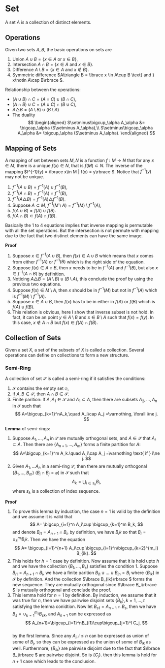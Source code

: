 # Set


A set $A$ is a collection of distinct elements. 

## Operations

Given two sets $A,B$, the basic operations on sets are
1. Union $A\cup B = \lbrace x\in A \text{ or } x\in B\rbrace$,
2. Intersection $A\cap B = \lbrace x\in A \text{ and } x\in B\rbrace$. 
3. Difference $A\setminus B = \lbrace x\in A\text{ and } x\notin B\rbrace$.
4. Symmetric difference $A\triangle B = \lbrace x \in A\cup B \text{ and } x\notin A\cap B\rbrace $.

Relationship between the operations:
* $(A\cup B)\cap C=(A\cap C)\cup (B\cap C)$,
* $(A\cap B)\cup C=(A\cup C)\cap (B\cup C)$,
* $A\triangle B = (A\setminus B)\cup (B\setminus A)$
* The duality
$$
\begin{aligned}
S\setminus\bigcup_\alpha A_\alpha &= \bigcap_\alpha (S\setminus A_\alpha),\\
S\setminus\bigcap_\alpha A_\alpha &= \bigcup_\alpha (S\setminus A_\alpha).
\end{aligned}
$$

## Mapping of Sets
A mapping of set between sets $M,N$ is a function $f:M\to N$ that for any $x\in M$, there is a unique $f(x)\in N$, that is $f(M)\subset N$.
The inverse of the mapping $f^{-1}(y) = \lbrace x\in M | f(x) = y\rbrace $. Notice that $f^{-1}(y)$ may not be unique.


1. $f^{-1}(A\cup B) = f^{-1}(A)\cup f^{-1}(B)$,
2. $f^{-1}(A\cap B) = f^{-1}(A)\cap f^{-1}(B)$,
3. $f^{-1}(A\triangle B) = f^{-1}(A)\triangle f^{-1}(B)$.
4. Suppose $A\subset M$, $f^{-1}(M\setminus A) = f^{-1}(M)\setminus f^{-1}(A)$, 
5. $f(A\cup B) = f(A)\cup f(B)$.
6. $f(A\cap B) \subset f(A)\cap f(B)$. 

Basically the 1 to 4 equations implies that inverse mapping is permutable with all the set operations. But the intersection is not permute with mapping due to the fact that two distinct elements can have the same image.

**Proof**
1. Suppose $x\in f^{-1}(A\cup B)$, then $f(x)\in A\cup B$ which means that $x$ comes from either $f^{-1}(A)$ or $f^{-1}(B)$ which is the right side of the equation.
2. Suppose $f(x)\in A\cap B$, then $x$ needs to be in $f^{-1}(A)$ and $f^{-1}(B)$, but also $x\in f^{-1}(A\cap B)$ by definition. 
3. Noticing $A\triangle B = (A\setminus B)\cup (B\setminus A)$, this conclude the proof by using the previous two equations.
4. Suppose $f(x) \in M\setminus A$, then $x$ should be in $f^{-1}(M)$ but not in $f^{-1}(A)$ which is $f^{-1}(M)\setminus f^{-1}(A)$.  
5. Suppose $x \in A\cup B$,  then $f(x)$ has to be in either in $f(A)$ or $f(B)$ which is $f(A)\cup f(B)$.
6. This relation is obvious, here I show that inverse subset is not hold. In fact, it can be an point $y\in A\setminus B$ and $x\in B\setminus A$ such that $f(x)=f(y)$. In this case, $x\notin A\cap B$ but $f(x) \in f(A)\cap f(B)$. 

## Collection of Sets
Given a set $X$, a set of the subsets of $X$ is called a collection. Several operations can define on collections to form a new structure.

### Semi-Ring

A collection of set $\mathcal{S}$ is called a semi-ring if it satisfies the conditions:
1. $\mathcal{S}$ contains the empty set $\varnothing$,
2. If $A,B\in\mathcal{S}$, then $A\cap B\in \mathcal{S}$. 
3. Finite parition: If $A,A_1\in \mathcal{S}$ and $A_1\subset A$, then there are subsets $A_2, \dots, A_n$ in $\mathcal{S}$ such that
$$
A=\bigcup_{k=1}^nA_k,\quad A_i\cap A_j =\varnothing, \forall i\ne j.
$$

**Lemma** of semi-rings:
1. Suppose $A_1,\dots, A_n$ in $\mathcal{S}$ are mutually orthogonal sets, and $A\in \mathcal{S}$ that $A_i\subset A$. Then there are $\lbrace A_{n+1}, \dots, A_m\rbrace$ forms a finite partition for $A$:
$$
A=\bigcup_{k=1}^m A_k.\quad A_i\cap A_j =\varnothing \text{ if } i\ne j.
$$
2. Given $A_1,\dots A_h$ in a semi-ring $\mathcal{S}$, then there are mutually orthogonal $\lbrace B_1,\dots, B_m\rbrace$ ($B_i\cap B_j =\varnothing$) in $\mathcal{S}$ such that
$$
A_k = \bigcup_{i\in s_k} B_i,
$$
where $s_k$ is a collection of index sequence. 


**Proof**
1. To prove this lemma by induction, the case $n=1$ is valid by the definition and we assume it is valid that
$$
A= \bigcup_{i=1}^n A_i\cup \bigcup_{k=1}^m B_k,
$$
and denote $B_{i1}=A_{n+1}\cap B_i$, by definition, we have $B_ik$ so that $B_i=\cup_k^{m_i}B_ik$. Then we have the equation
$$
A= \bigcup_{i=1}^{n+1} A_i\cup \bigcup_{i=1}^n\bigcup_{k=2}^{m_i} B_{ik}.
$$
2. This holds for $h=1$ case by definition. Now assume that it is hold upto $h$ and we have the collection $\lbrace  B_1, \dots,  B_s\rbrace$ satisfies the condition 1. Suppose $B_{i1} = A_{h+1}\cap B_i$, we have a finite parition $B_{i1}\cup\dots\cup B_{in} = B_i$ where $\lbrace B_{ik}\rbrace$ in $\mathcal{S}$ by definition. And the collection $\lbrace B_{ik}\rbrace $ forms the new sequence. They are mutually orthogonal since $\lbrace B_i\rbrace $ is mutually orthogonal and conclude the proof.
2. This lemma hold for $n=1$ by definition. By induction, we assume that it was true for $n$, then we have pairwise disjoint sets $\lbrace B_k\rbrace, k=1,\dots,t$ satisfying the lemma conidtion. Now let $B_{s1}=A_{n+1}\cap B_{s}$, then we have $B_{s}=\cup_{k=1}^{m_s}B_{sk}$, and $A_{n+1}$ can be expressed as
$$
A_{n+1}=\bigcup_{i=1}^nB_{i1}\cup\bigcup_{j=1}^l C_j,
$$  
by the first lemma. Since any $A_i,i\le n$ can be expressed as union of some of $B_j$, so they can be expressed as the union of some of $B_{ik}$ as well. Furthermore, $\lbrace B_{ik}\rbrace$ are pairwise disjoint due to the fact that $\lbrace B_j\rbrace $ are pairwise disjoint. So is $\lbrace C_j\rbrace$. then this lemma is hold for $n+1$ case which leads to the conclusion.